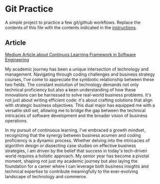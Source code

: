 # Git Practice
A simple project to practice a few git/github workflows.  Replace the contents of this file with the contents indicated in the [instructions](./instructions.md).

## Article
[Medium Article about Continuos Learning Framework in Software Engineering](https://medium.com/gitconnected/continuous-learning-framework-802c48c73743)

My academic journey has been a unique intersection of technology and management. Navigating through coding challenges and business strategy courses, I've come to appreciate the symbiotic relationship between these two fields. The constant evolution of technology demands not only technical proficiency but also a keen understanding of how these innovations can be harnessed to solve real-world business problems. It's not just about writing efficient code; it's about crafting solutions that align with strategic business objectives. This dual major has equipped me with a versatile skill set, allowing me to bridge the gap between the technical intricacies of software development and the broader vision of business operations.

In my pursuit of continuous learning, I've embraced a growth mindset, recognizing that the synergy between business acumen and coding proficiency is a dynamic process. Whether delving into the intricacies of algorithm design or dissecting case studies on effective business strategies, I am driven by the belief that success in today's tech-driven world requires a holistic approach. My senior year has become a pivotal moment, shaping not just my academic journey but also laying the foundation for a career where I can leverage both business insights and technical expertise to contribute meaningfully to the ever-evolving landscape of technology and commerce.
